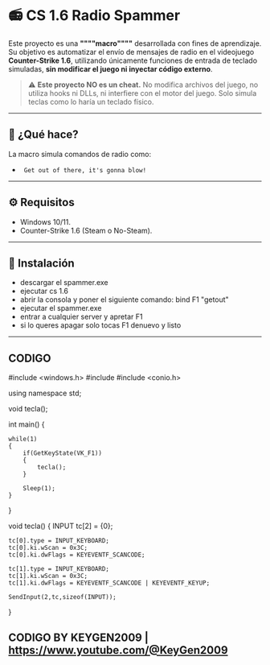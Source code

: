 # 📻 CS 1.6 Radio Spammer 

Este proyecto es una **""""macro""""** desarrollada con fines de aprendizaje. Su objetivo es automatizar el envío de mensajes de radio en el videojuego **Counter-Strike 1.6**, utilizando únicamente funciones de entrada de teclado simuladas, **sin modificar el juego ni inyectar código externo**.

> ⚠️ **Este proyecto NO es un cheat.** No modifica archivos del juego, no utiliza hooks ni DLLs, ni interfiere con el motor del juego. Solo simula teclas como lo haría un teclado físico.

---

## 🚀 ¿Qué hace?

La macro simula comandos de radio como:

- ` Get out of there, it's gonna blow!`


---


## ⚙️ Requisitos

- Windows 10/11.
- Counter-Strike 1.6 (Steam o No-Steam).

---

## 🔧 Instalación

- descargar el spammer.exe
- ejecutar cs 1.6
- abrir la consola y poner el siguiente comando: bind F1 "getout"
- ejecutar el spammer.exe 
- entrar a cualquier server y apretar F1
- si lo queres apagar solo tocas F1 denuevo y listo

---


## CODIGO


#include <windows.h>
#include <iostream>
#include <conio.h>

using namespace std;

void tecla();

int main()
{
	
	while(1)
	{
		if(GetKeyState(VK_F1))
		{
			tecla();
		}
			
		Sleep(1);
	}

}

void tecla()
{
	INPUT tc[2] = {0};
	
	tc[0].type = INPUT_KEYBOARD;
	tc[0].ki.wScan = 0x3C;
	tc[0].ki.dwFlags = KEYEVENTF_SCANCODE;
	
	tc[1].type = INPUT_KEYBOARD;
	tc[1].ki.wScan = 0x3C;
	tc[1].ki.dwFlags = KEYEVENTF_SCANCODE | KEYEVENTF_KEYUP;
	
	SendInput(2,tc,sizeof(INPUT));
}




## CODIGO BY KEYGEN2009 | https://www.youtube.com/@KeyGen2009 
